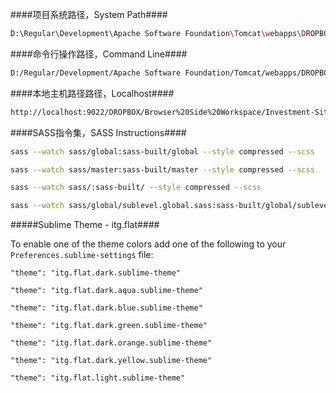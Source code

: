 ####项目系统路径，System Path####

```bash
D:\Regular\Development\Apache Software Foundation\Tomcat\webapps\DROPBOX\Browser Side Workspace\Investment-Site
```

####命令行操作路径，Command Line####

```bash
D:/Regular/Development/Apache Software Foundation/Tomcat/webapps/DROPBOX/Browser Side Workspace/Investment-Site
```

####本地主机路径路径，Localhost####

```bash
http://localhost:9022/DROPBOX/Browser%20Side%20Workspace/Investment-Site/www/
```

####SASS指令集，SASS Instructions####

```bash
sass --watch sass/global:sass-built/global --style compressed --scss
```

```bash
sass --watch sass/master:sass-built/master --style compressed --scss
```

```bash
sass --watch sass/:sass-built/ --style compressed --scss
```

```bash
sass --watch sass/global/sublevel.global.sass:sass-built/global/sublevel.global.css --style compressed --scss
```

#####Sublime Theme - itg.flat####

To enable one of the theme colors add one of the following to your `Preferences.sublime-settings` file:
	
	"theme": "itg.flat.dark.sublime-theme"
	
	"theme": "itg.flat.dark.aqua.sublime-theme"
	
	"theme": "itg.flat.dark.blue.sublime-theme"
	
	"theme": "itg.flat.dark.green.sublime-theme"
	
	"theme": "itg.flat.dark.orange.sublime-theme"
	
	"theme": "itg.flat.dark.yellow.sublime-theme"
	
	"theme": "itg.flat.light.sublime-theme"